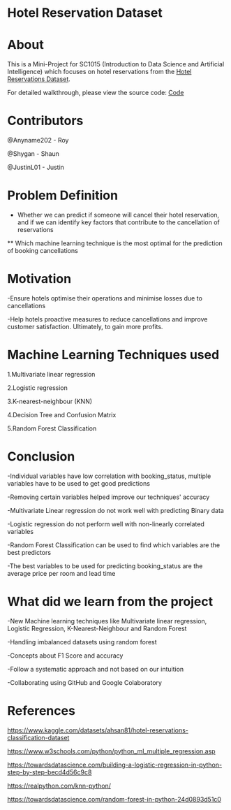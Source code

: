# Hotel Reservation Dataset

# About


This is a Mini-Project for SC1015 (Introduction to Data Science and Artificial Intelligence) which focuses on hotel reservations from the [Hotel Reservations Dataset](https://www.kaggle.com/datasets/ahsan81/hotel-reservations-classification-dataset).

For detailed walkthrough, please view the source code:
[Code](https://github.com/JustinL01/SC1015_B137_Team2_MiniProject/blob/main/hotel_reservation_miniproj.ipynb)

# Contributors

@Anyname202 - Roy

@Shygan - Shaun

@JustinL01 - Justin




# Problem Definition

* Whether we can predict if someone will cancel their hotel reservation, and if we can identify key factors that contribute to the cancellation of reservations

** Which machine learning technique is the most optimal for the prediction of booking cancellations

# Motivation

-Ensure hotels optimise their operations and minimise losses due to cancellations

-Help hotels proactive measures to reduce cancellations and improve customer satisfaction. Ultimately, to gain more profits. 

# Machine Learning Techniques used

1.Multivariate linear regression

2.Logistic regression

3.K-nearest-neighbour (KNN)

4.Decision Tree and Confusion Matrix

5.Random Forest Classification


# Conclusion

-Individual variables have low correlation with booking_status, multiple variables have to be used to get good predictions

-Removing certain variables helped improve our techniques' accuracy

-Multivariate Linear regression do not work well with predicting Binary data

-Logistic regression do not perform well with non-linearly correlated variables

-Random Forest Classification can be used to find which variables are the best predictors

-The best variables to be used for predicting booking_status are the average price per room and lead time


# What did we learn from the project
-New Machine learning techniques like Multivariate linear regression, Logistic Regression, K-Nearest-Neighbour and Random Forest

-Handling imbalanced datasets using random forest

-Concepts about F1 Score and accuracy

-Follow a systematic approach and not based on our intuition

-Collaborating using GitHub and Google Colaboratory


# References

https://www.kaggle.com/datasets/ahsan81/hotel-reservations-classification-dataset

https://www.w3schools.com/python/python_ml_multiple_regression.asp

https://towardsdatascience.com/building-a-logistic-regression-in-python-step-by-step-becd4d56c9c8

https://realpython.com/knn-python/

https://towardsdatascience.com/random-forest-in-python-24d0893d51c0 

